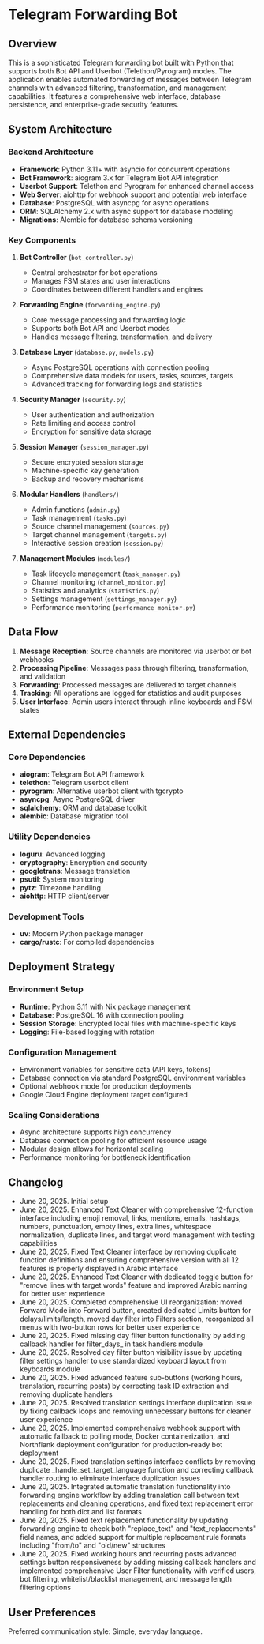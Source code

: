 # Telegram Forwarding Bot

## Overview

This is a sophisticated Telegram forwarding bot built with Python that supports both Bot API and Userbot (Telethon/Pyrogram) modes. The application enables automated forwarding of messages between Telegram channels with advanced filtering, transformation, and management capabilities. It features a comprehensive web interface, database persistence, and enterprise-grade security features.

## System Architecture

### Backend Architecture
- **Framework**: Python 3.11+ with asyncio for concurrent operations
- **Bot Framework**: aiogram 3.x for Telegram Bot API integration
- **Userbot Support**: Telethon and Pyrogram for enhanced channel access
- **Web Server**: aiohttp for webhook support and potential web interface
- **Database**: PostgreSQL with asyncpg for async operations
- **ORM**: SQLAlchemy 2.x with async support for database modeling
- **Migrations**: Alembic for database schema versioning

### Key Components

1. **Bot Controller** (`bot_controller.py`)
   - Central orchestrator for bot operations
   - Manages FSM states and user interactions
   - Coordinates between different handlers and engines

2. **Forwarding Engine** (`forwarding_engine.py`)
   - Core message processing and forwarding logic
   - Supports both Bot API and Userbot modes
   - Handles message filtering, transformation, and delivery

3. **Database Layer** (`database.py`, `models.py`)
   - Async PostgreSQL operations with connection pooling
   - Comprehensive data models for users, tasks, sources, targets
   - Advanced tracking for forwarding logs and statistics

4. **Security Manager** (`security.py`)
   - User authentication and authorization
   - Rate limiting and access control
   - Encryption for sensitive data storage

5. **Session Manager** (`session_manager.py`)
   - Secure encrypted session storage
   - Machine-specific key generation
   - Backup and recovery mechanisms

6. **Modular Handlers** (`handlers/`)
   - Admin functions (`admin.py`)
   - Task management (`tasks.py`)
   - Source channel management (`sources.py`)
   - Target channel management (`targets.py`)
   - Interactive session creation (`session.py`)

7. **Management Modules** (`modules/`)
   - Task lifecycle management (`task_manager.py`)
   - Channel monitoring (`channel_monitor.py`)
   - Statistics and analytics (`statistics.py`)
   - Settings management (`settings_manager.py`)
   - Performance monitoring (`performance_monitor.py`)

## Data Flow

1. **Message Reception**: Source channels are monitored via userbot or bot webhooks
2. **Processing Pipeline**: Messages pass through filtering, transformation, and validation
3. **Forwarding**: Processed messages are delivered to target channels
4. **Tracking**: All operations are logged for statistics and audit purposes
5. **User Interface**: Admin users interact through inline keyboards and FSM states

## External Dependencies

### Core Dependencies
- **aiogram**: Telegram Bot API framework
- **telethon**: Telegram userbot client
- **pyrogram**: Alternative userbot client with tgcrypto
- **asyncpg**: Async PostgreSQL driver
- **sqlalchemy**: ORM and database toolkit
- **alembic**: Database migration tool

### Utility Dependencies
- **loguru**: Advanced logging
- **cryptography**: Encryption and security
- **googletrans**: Message translation
- **psutil**: System monitoring
- **pytz**: Timezone handling
- **aiohttp**: HTTP client/server

### Development Tools
- **uv**: Modern Python package manager
- **cargo/rustc**: For compiled dependencies

## Deployment Strategy

### Environment Setup
- **Runtime**: Python 3.11 with Nix package management
- **Database**: PostgreSQL 16 with connection pooling
- **Session Storage**: Encrypted local files with machine-specific keys
- **Logging**: File-based logging with rotation

### Configuration Management
- Environment variables for sensitive data (API keys, tokens)
- Database connection via standard PostgreSQL environment variables
- Optional webhook mode for production deployments
- Google Cloud Engine deployment target configured

### Scaling Considerations
- Async architecture supports high concurrency
- Database connection pooling for efficient resource usage
- Modular design allows for horizontal scaling
- Performance monitoring for bottleneck identification

## Changelog

- June 20, 2025. Initial setup
- June 20, 2025. Enhanced Text Cleaner with comprehensive 12-function interface including emoji removal, links, mentions, emails, hashtags, numbers, punctuation, empty lines, extra lines, whitespace normalization, duplicate lines, and target word management with testing capabilities
- June 20, 2025. Fixed Text Cleaner interface by removing duplicate function definitions and ensuring comprehensive version with all 12 features is properly displayed in Arabic interface
- June 20, 2025. Enhanced Text Cleaner with dedicated toggle button for "remove lines with target words" feature and improved Arabic naming for better user experience
- June 20, 2025. Completed comprehensive UI reorganization: moved Forward Mode into Forward button, created dedicated Limits button for delays/limits/length, moved day filter into Filters section, reorganized all menus with two-button rows for better user experience
- June 20, 2025. Fixed missing day filter button functionality by adding callback handler for filter_days_ in task handlers module
- June 20, 2025. Resolved day filter button visibility issue by updating filter settings handler to use standardized keyboard layout from keyboards module
- June 20, 2025. Fixed advanced feature sub-buttons (working hours, translation, recurring posts) by correcting task ID extraction and removing duplicate handlers
- June 20, 2025. Resolved translation settings interface duplication issue by fixing callback loops and removing unnecessary buttons for cleaner user experience
- June 20, 2025. Implemented comprehensive webhook support with automatic fallback to polling mode, Docker containerization, and Northflank deployment configuration for production-ready bot deployment
- June 20, 2025. Fixed translation settings interface conflicts by removing duplicate _handle_set_target_language function and correcting callback handler routing to eliminate interface duplication issues
- June 20, 2025. Integrated automatic translation functionality into forwarding engine workflow by adding translation call between text replacements and cleaning operations, and fixed text replacement error handling for both dict and list formats
- June 20, 2025. Fixed text replacement functionality by updating forwarding engine to check both "replace_text" and "text_replacements" field names, and added support for multiple replacement rule formats including "from/to" and "old/new" structures
- June 20, 2025. Fixed working hours and recurring posts advanced settings button responsiveness by adding missing callback handlers and implemented comprehensive User Filter functionality with verified users, bot filtering, whitelist/blacklist management, and message length filtering options

## User Preferences

Preferred communication style: Simple, everyday language.